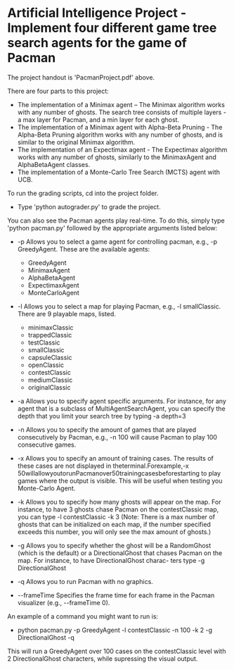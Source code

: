 # Artificial Intelligence Project - Implement four different game tree search agents for the game of Pacman

The project handout is 'PacmanProject.pdf' above.

There are four parts to this project:
* The implementation of a Minimax agent – The Minimax algorithm works with any number of ghosts. The search tree consists of multiple layers - a max layer for Pacman, and a min layer for each ghost.
* The implementation of a Minimax agent with Alpha-Beta Pruning - The Alpha-Beta Pruning algorithm works with any number of ghosts, and is similar to the original Minimax algorithm.
* The implementation of an Expectimax agent - The Expectimax algorithm works with any number of ghosts, similarly to the MinimaxAgent and AlphaBetaAgent classes.
* The implementation of a Monte-Carlo Tree Search (MCTS) agent with UCB.

To run the grading scripts, cd into the project folder. 
* Type 'python autograder.py' to grade the project.

You can also see the Pacman agents play real-time. To do this, simply type 'python pacman.py' followed by the appropriate arguments listed below:

* -p Allows you to select a game agent for controlling pacman, e.g., -p GreedyAgent. These are the available agents:
    * GreedyAgent
    * MinimaxAgent
    * AlphaBetaAgent
    * ExpectimaxAgent
    * MonteCarloAgent

* -l Allows you to select a map for playing Pacman, e.g., -l smallClassic. There are 9 playable maps, listed.
    * minimaxClassic
    * trappedClassic
    * testClassic
    * smallClassic
    * capsuleClassic
    * openClassic
    * contestClassic
    * mediumClassic
    * originalClassic

* -a Allows you to specify agent specific arguments. For instance, for any agent that is a subclass of MultiAgentSearchAgent, you can specify the depth that you limit your search tree by typing -a depth=3

* -n Allows you to specify the amount of games that are played consecutively by Pacman, e.g., -n 100 will cause Pacman to play 100 consecutive games.

* -x Allows you to specify an amount of training cases. The results of these cases are not displayed in theterminal.Forexample,-x 50willallowyoutorunPacmanover50trainingcasesbeforestarting to play games where the output is visible. This will be useful when testing you Monte-Carlo Agent.

* -k Allows you to specify how many ghosts will appear on the map. For instance, to have 3 ghosts chase Pacman on the contestClassic map, you can type -l contestClassic -k 3 (Note: There is a max number of ghosts that can be initialized on each map, if the number specified exceeds this number, you will only see the max amount of ghosts.)

* -g Allows you to specify whether the ghost will be a RandomGhost (which is the default) or a DirectionalGhost that chases Pacman on the map. For instance, to have DirectionalGhost charac- ters type -g DirectionalGhost

* -q Allows you to run Pacman with no graphics.

* --frameTime Specifies the frame time for each frame in the Pacman visualizer (e.g., --frameTime 0).

An example of a command you might want to run is:

* python pacman.py -p GreedyAgent -l contestClassic -n 100 -k 2 -g DirectionalGhost -q

This will run a GreedyAgent over 100 cases on the contestClassic level with 2 DirectionalGhost characters, while supressing the visual output.

